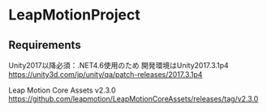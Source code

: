 # LeapMotionProject

## Requirements
Unity2017以降必須：.NET4.6使用のため
開発環境はUnity2017.3.1p4
https://unity3d.com/jp/unity/qa/patch-releases/2017.3.1p4

Leap Motion Core Assets v2.3.0
https://github.com/leapmotion/LeapMotionCoreAssets/releases/tag/v2.3.0
